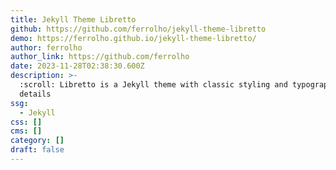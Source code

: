 ```yaml
---
title: Jekyll Theme Libretto
github: https://github.com/ferrolho/jekyll-theme-libretto
demo: https://ferrolho.github.io/jekyll-theme-libretto/
author: ferrolho
author_link: https://github.com/ferrolho
date: 2023-11-28T02:38:30.600Z
description: >-
  :scroll: Libretto is a Jekyll theme with classic styling and typographic
  details
ssg:
  - Jekyll
css: []
cms: []
category: []
draft: false
---
```

